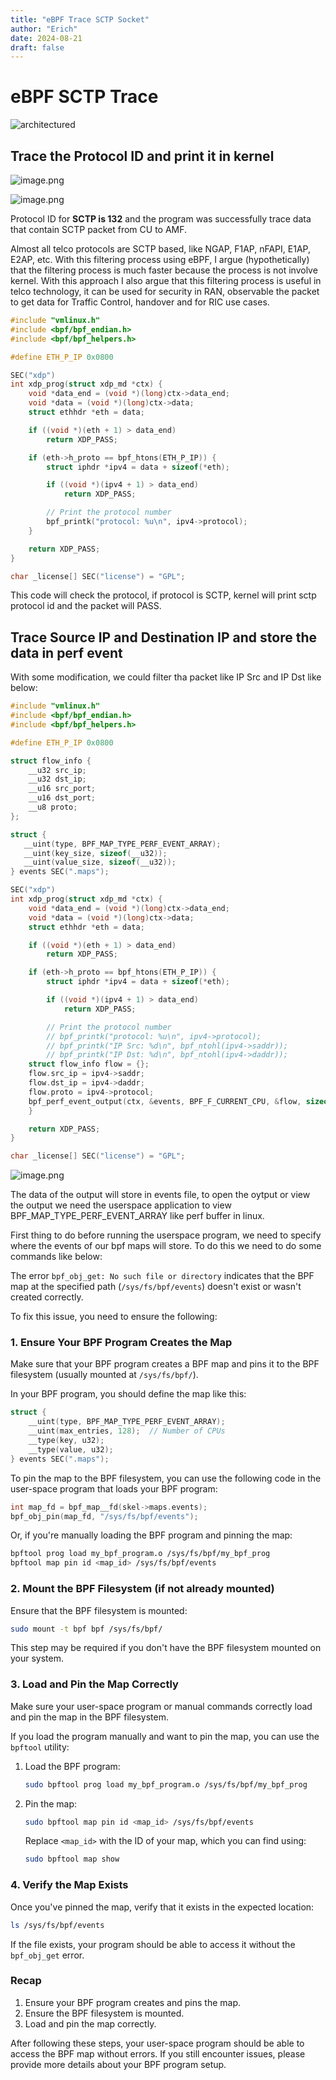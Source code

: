 ```yaml
---
title: "eBPF Trace SCTP Socket"
author: "Erich"
date: 2024-08-21
draft: false
---
```


# eBPF SCTP Trace

![architectured](post/image.png)

## Trace the Protocol ID and print it in kernel

![image.png](post/image1.png)

![image.png](post/image2.png)

Protocol ID for **SCTP is 132** and the program was successfully trace data that contain SCTP packet from CU to AMF.

Almost all telco protocols are SCTP based, like NGAP, F1AP, nFAPI, E1AP, E2AP, etc. With this filtering process using eBPF, I argue (hypothetically) that the filtering process is much faster because the process is not involve kernel. With this approach I also argue that this filtering process is useful in telco technology, it can be used for security in RAN, observable the packet to get data for Traffic Control, handover and for RIC use cases.

```c
#include "vmlinux.h"
#include <bpf/bpf_endian.h>
#include <bpf/bpf_helpers.h>

#define ETH_P_IP 0x0800

SEC("xdp")
int xdp_prog(struct xdp_md *ctx) {
    void *data_end = (void *)(long)ctx->data_end;
    void *data = (void *)(long)ctx->data;
    struct ethhdr *eth = data;

    if ((void *)(eth + 1) > data_end)
        return XDP_PASS;

    if (eth->h_proto == bpf_htons(ETH_P_IP)) {
        struct iphdr *ipv4 = data + sizeof(*eth);

        if ((void *)(ipv4 + 1) > data_end)
            return XDP_PASS;

        // Print the protocol number
        bpf_printk("protocol: %u\n", ipv4->protocol);
    }

    return XDP_PASS;
}

char _license[] SEC("license") = "GPL";
```

This code will check the protocol, if protocol is SCTP, kernel will print sctp protocol id and the packet will PASS.

## Trace Source IP and Destination IP and store the data in perf event

With some modification, we could filter tha packet like IP Src and IP Dst like below:

```c
#include "vmlinux.h"
#include <bpf/bpf_endian.h>
#include <bpf/bpf_helpers.h>

#define ETH_P_IP 0x0800

struct flow_info {
    __u32 src_ip;
    __u32 dst_ip;
    __u16 src_port;
    __u16 dst_port;
    __u8 proto;
};

struct {
   __uint(type, BPF_MAP_TYPE_PERF_EVENT_ARRAY);
   __uint(key_size, sizeof(__u32));
   __uint(value_size, sizeof(__u32));
} events SEC(".maps");

SEC("xdp")
int xdp_prog(struct xdp_md *ctx) {
    void *data_end = (void *)(long)ctx->data_end;
    void *data = (void *)(long)ctx->data;
    struct ethhdr *eth = data;

    if ((void *)(eth + 1) > data_end)
        return XDP_PASS;

    if (eth->h_proto == bpf_htons(ETH_P_IP)) {
        struct iphdr *ipv4 = data + sizeof(*eth);

        if ((void *)(ipv4 + 1) > data_end)
            return XDP_PASS;

        // Print the protocol number
        // bpf_printk("protocol: %u\n", ipv4->protocol);
        // bpf_printk("IP Src: %d\n", bpf_ntohl(ipv4->saddr));
        // bpf_printk("IP Dst: %d\n", bpf_ntohl(ipv4->daddr));
	struct flow_info flow = {};
	flow.src_ip = ipv4->saddr;
	flow.dst_ip = ipv4->daddr;
	flow.proto = ipv4->protocol;
	bpf_perf_event_output(ctx, &events, BPF_F_CURRENT_CPU, &flow, sizeof(flow));
    }

    return XDP_PASS;
}

char _license[] SEC("license") = "GPL";

```

![image.png](post/image3.png)

The data of the output will store in events file, to open the oytput or view the output we need the userspace application to view BPF_MAP_TYPE_PERF_EVENT_ARRAY like perf buffer in linux.

First thing to do before running the userspace program, we need to specify where the events of our bpf maps will store. To do this we need to do some commands like below:

The error `bpf_obj_get: No such file or directory` indicates that the BPF map at the specified path (`/sys/fs/bpf/events`) doesn't exist or wasn't created correctly.

To fix this issue, you need to ensure the following:

### 1. Ensure Your BPF Program Creates the Map

Make sure that your BPF program creates a BPF map and pins it to the BPF filesystem (usually mounted at `/sys/fs/bpf/`).

In your BPF program, you should define the map like this:

```c
struct {
    __uint(type, BPF_MAP_TYPE_PERF_EVENT_ARRAY);
    __uint(max_entries, 128);  // Number of CPUs
    __type(key, u32);
    __type(value, u32);
} events SEC(".maps");

```

To pin the map to the BPF filesystem, you can use the following code in the user-space program that loads your BPF program:

```c
int map_fd = bpf_map__fd(skel->maps.events);
bpf_obj_pin(map_fd, "/sys/fs/bpf/events");
```

Or, if you're manually loading the BPF program and pinning the map:

```bash
bpftool prog load my_bpf_program.o /sys/fs/bpf/my_bpf_prog
bpftool map pin id <map_id> /sys/fs/bpf/events
```

### 2. Mount the BPF Filesystem (if not already mounted)

Ensure that the BPF filesystem is mounted:

```bash
sudo mount -t bpf bpf /sys/fs/bpf/
```

This step may be required if you don't have the BPF filesystem mounted on your system.

### 3. Load and Pin the Map Correctly

Make sure your user-space program or manual commands correctly load and pin the map in the BPF filesystem.

If you load the program manually and want to pin the map, you can use the `bpftool` utility:

1. Load the BPF program:

    ```bash
    sudo bpftool prog load my_bpf_program.o /sys/fs/bpf/my_bpf_prog
    ```

2. Pin the map:

    ```bash
    sudo bpftool map pin id <map_id> /sys/fs/bpf/events
    ```

    Replace `<map_id>` with the ID of your map, which you can find using:

    ```bash
    sudo bpftool map show
    ```


### 4. Verify the Map Exists

Once you've pinned the map, verify that it exists in the expected location:

```bash
ls /sys/fs/bpf/events
```

If the file exists, your program should be able to access it without the `bpf_obj_get` error.

### Recap

1. Ensure your BPF program creates and pins the map.
2. Ensure the BPF filesystem is mounted.
3. Load and pin the map correctly.

After following these steps, your user-space program should be able to access the BPF map without errors. If you still encounter issues, please provide more details about your BPF program setup.
